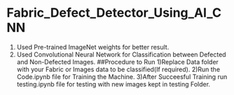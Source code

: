 # Fabric_Defect_Detector_Using_AI_CNN
1) Used Pre-trained ImageNet weights for better result.
2) Used Convolutional Neural Network for Classification between Defected and Non-Defected Images.
##Procedure to Run
1)Replace Data folder with your Fabric or Images data to be classified(If required).
2)Run the Code.ipynb file for Training the Machine.
3)After Succeesful Training run testing.ipynb file for testing with new images kept in testing Folder.
